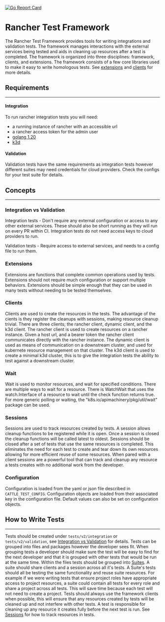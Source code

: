 [![Go Report Card](https://goreportcard.com/badge/github.com/rancher/shepherd)](https://goreportcard.com/report/github.com/rancher/shepherd)

# Rancher Test Framework


The Rancher Test Framework provides tools for writing integrations and validation tests.  The framework manages interactions with the external services being tested and aids in cleaning up resources after a test is completed.  The framework is organized into three disciplines: framework, clients, and extensions.  The framework consists of a few core libraries used to make it easy to write homologous tests. See [extensions](#extensions) and [clients](#clients) for more details.

## Requirements

---

#### Integration
To run rancher integration tests you will need:
- a running instance of rancher with an accessible url
- a rancher access token for the admin user
- [golang 1.20](https://go.dev/doc/install)
- [k3d](https://k3d.io/v5.1.0/)

#### Validation
Validation tests have the same requirements as integration tests however different suites may need credentials for cloud providers.  Check the configs for your test suite for details.

## Concepts

---

### Integration vs Validation

Integration tests - Don't require any external configuration or access to any other external services. These should also be short running as they will run on every PR within CI. Integration tests do not need access keys to cloud providers to run.

Validation tests - Require access to external services, and needs to a config file to run them.

### Extensions

Extensions are functions that complete common operations used by tests.  Extensions should not require much configuration or support multiple behaviors.  Extensions should be simple enough that they can be used in many tests without needing to be tested themselves.

### Clients

Clients are used to create the resources in the tests. The advantage of the cients is they register the cleanups with sessions, making resource cleanup trivial. There are three clients; the rancher client, dynamic client, and the k3d client. The rancher client is used to create resources on a rancher instance. Given a host url, and a bearer token the rancher client communicates directly with the rancher instance. The dynamic client is used as means of communication on a downstream cluster, and used for kubernete resource management on that cluster. The k3d client is used to create a minimal k3d cluster, this is to give the integration tests the ability to test against a downstream cluster.

### Wait

Wait is used to monitor resources, and wait for specified conditions. There are multiple ways to wait for a resource. There is WatchWait that uses the watch.Interface of a resource to wait until the check function returns true. For more generic polling or waiting, the "k8s.io/apimachinery/pkg/util/wait" package can be used.

### Sessions

Sessions are used to track resources created by tests.  A session allows cleanup functions to be registered while it is open.  Once a session is closed the cleanup functions will be called latest to oldest.  Sessions should be closed after a set of tests that use the same resources is completed.  This eliminates the need for each test to create and tear down its own resources allowing for more efficient reuse of some resources.  When pared with a client sessions are a powerful tool that can track and cleanup any resource a tests creates with no additional work from the developer.

### Configuration

Configuration is loaded from the yaml or json file described in `CATTLE_TEST_CONFIG`.  Configuration objects are loaded from their associated key in the configuration file.  Default values can also be set on configuration objects.


## How to Write Tests

---

Tests should be created under `tests/v2/integration` or `tests/v2/validation`, see [Integration vs Validation](#integration-vs-validation) for details. Tests can be grouped into files and packages however the developer sees fit.  When grouping tests a developer should make sure the test will be easy to find for the next developer and that it is grouped with other tests that would be run at the same time.  Within the files tests should be grouped into [Suites](https://pkg.go.dev/github.com/stretchr/testify/suite).  A suite should share clients and a session across all it's tests.  A Suite's tests should all be testing the same functionality and reuse suite resources.  For example if we were writing tests that ensure project roles have appropriate access to project resources, a suite could contain all tests for every role and share a project across all tests. This will save time because each test will not need to create a project.  Tests should always use the framework clients when possible, this will ensure that any resources created by tests will be cleaned up and not interfere with other tests.  A test is responsible for cleaning up any resource it creates fully before the next test is run.  See [Sessions](#sessions) for how to track resources in tests.
